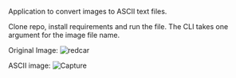 Application to convert images to ASCII text files.

Clone repo, install requirements and run the file. The CLI takes one argument for the image file name.

Original Image:
![redcar](https://github.com/user-attachments/assets/ee6cc27b-196b-45d1-95d2-1ba995b1a4d2)

ASCII image:
![Capture](https://github.com/user-attachments/assets/5b9d15b1-c7d2-487b-953d-4076eb0b7711)
